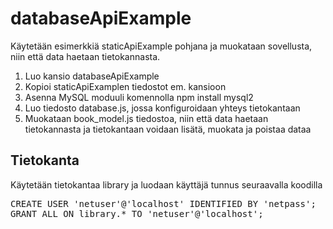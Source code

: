 # databaseApiExample

Käytetään esimerkkiä staticApiExample pohjana ja muokataan sovellusta, niin että data haetaan tietokannasta.

<ol>
<li>Luo kansio databaseApiExample</li>
<li>Kopioi staticApiExamplen tiedostot em. kansioon</li>
<li>Asenna MySQL moduuli komennolla npm install mysql2</li>
<li>Luo tiedosto database.js, jossa konfiguroidaan yhteys tietokantaan</li>
<li>Muokataan book_model.js tiedostoa, niin että data haetaan tietokannasta ja tietokantaan voidaan lisätä, muokata ja poistaa dataa</li>
</ol>

## Tietokanta 

Käytetään tietokantaa library ja luodaan käyttäjä tunnus seuraavalla koodilla
<pre>
CREATE USER 'netuser'@'localhost' IDENTIFIED BY 'netpass';
GRANT ALL ON library.* TO 'netuser'@'localhost';
</pre>
